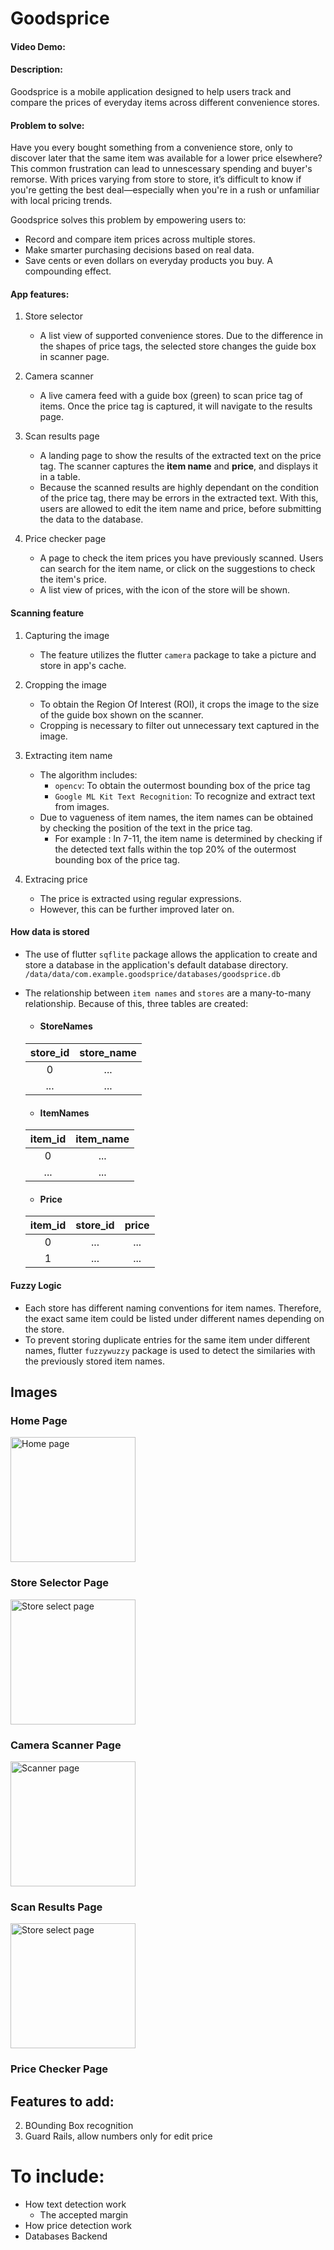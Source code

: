 # Goodsprice
#### Video Demo:  <URL HERE>
#### Description:
Goodsprice is a mobile application designed to help users track and compare the prices of everyday items across different convenience stores. 

#### Problem to solve:
Have you every bought something from a convenience store, only to discover later that the same item was available for a lower price elsewhere? This common frustration can lead to unnescessary spending and buyer's remorse. With prices varying from store to store, it’s difficult to know if you're getting the best deal—especially when you're in a rush or unfamiliar with local pricing trends.

Goodsprice solves this problem by empowering users to:
- Record and compare item prices across multiple stores.
- Make smarter purchasing decisions based on real data.
- Save cents or even dollars on everyday products you buy. A compounding effect.


#### App features:
1. Store selector
    - A list view of supported convenience stores. Due to the difference in the shapes of price tags, the selected store changes the guide box in scanner page.

2. Camera scanner
    - A live camera feed with a guide box (green) to scan price tag of items. Once the price tag is captured, it will navigate to the results page.

3. Scan results page
    - A landing page to show the results of the extracted text on the price tag. The scanner captures the **item name** and **price**, and displays it in a table.
    - Because the scanned results are highly dependant on the condition of the price tag, there may be errors in the extracted text. With this, users are allowed to edit the item name and price, before submitting the data to the database.

4. Price checker page
    - A page to check the item prices you have previously scanned. Users can search for the item name, or click on the suggestions to check the item's price.
    - A list view of prices, with the icon of the store will be shown.
    

#### Scanning feature
1. Capturing the image
    - The feature utilizes the flutter `camera` package to take a picture and store in app's cache.
2. Cropping the image
    - To obtain the Region Of Interest (ROI), it crops the image to the size of the guide box shown on the scanner.
    - Cropping is necessary to filter out unnecessary text captured in the image.
3. Extracting item name
    - The algorithm includes:
        - `opencv`: To obtain the outermost bounding box of the price tag
        - `Google ML Kit Text Recognition`: To recognize and extract text from images.
    - Due to vagueness of item names, the item names can be obtained by checking the position of the text in the price tag.
        - For example : In 7-11, the item name is determined by checking if the detected text falls within the top 20% of the outermost bounding box of the price tag.


4. Extracing price
    - The price is extracted using regular expressions.
    - However, this can be further improved later on.


#### How data is stored
- The use of flutter `sqflite` package allows the application to create and store a database in the application's default database directory.
`/data/data/com.example.goodsprice/databases/goodsprice.db`
- The relationship between `item names` and `stores` are a many-to-many relationship. Because of this, three tables are created:
    - #### StoreNames
    | store_id | store_name |
    |:--------:|:----------:|
    |     0    |     ...    |
    |    ...   |     ...    |
    - #### ItemNames
    | item_id | item_name |
    |:-------:|:---------:|
    |    0    |    ...    |
    |   ...   |    ...    |

    - #### Price
    | item_id | store_id | price |
    |:-------:|:--------:|:-----:|
    |    0    |    ...   |  ...  |
    |    1    |    ...   |  ...  |


#### Fuzzy Logic
- Each store has different naming conventions for item names. Therefore, the exact same item could be listed under different names depending on the store.
- To prevent storing duplicate entries for the same item under different names, flutter `fuzzywuzzy` package is used to detect the similaries with the previously stored item names.


## Images

### Home Page
<img src="static/homepage.jpg" alt="Home page" width="200"/>

### Store Selector Page
<img src="static/storeSelect.jpg" alt="Store select page" width="200"/>

### Camera Scanner Page
<img src="static/scanner.jpg" alt="Scanner page" width="200"/>

### Scan Results Page
<img src="static/scanresults.jpg" alt="Store select page" width="200"/>

### Price Checker Page






## Features to add:
2. BOunding Box recognition
3. Guard Rails, allow numbers only for edit price




# To include:
- How text detection work
    - The accepted margin
- How price detection work
- Databases Backend

